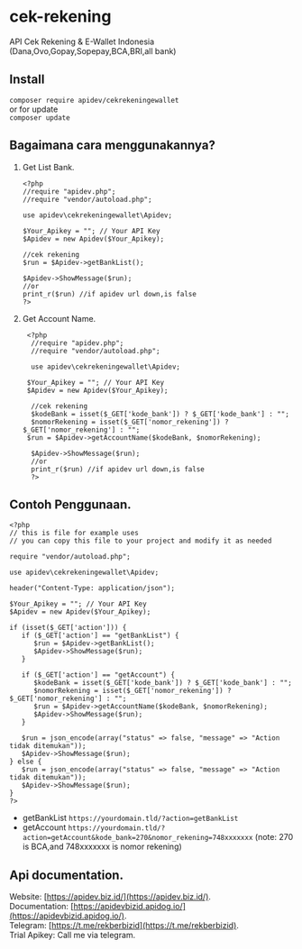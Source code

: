 # cek-rekening

API Cek Rekening &amp; E-Wallet Indonesia (Dana,Ovo,Gopay,Sopepay,BCA,BRI,all bank)

## Install

`composer require apidev/cekrekeningewallet`  
 or for update  
`composer update`

## Bagaimana cara menggunakannya?

1. Get List Bank.

   ```
   <?php
   //require "apidev.php";
   //require "vendor/autoload.php";

   use apidev\cekrekeningewallet\Apidev;

   $Your_Apikey = ""; // Your API Key
   $Apidev = new Apidev($Your_Apikey);

   //cek rekening
   $run = $Apidev->getBankList();

   $Apidev->ShowMessage($run);
   //or
   print_r($run) //if apidev url down,is false
   ?>
   ```

2. Get Account Name.

   ```
    <?php
     //require "apidev.php";
     //require "vendor/autoload.php";

     use apidev\cekrekeningewallet\Apidev;

    $Your_Apikey = ""; // Your API Key
    $Apidev = new Apidev($Your_Apikey);

     //cek rekening
     $kodeBank = isset($_GET['kode_bank']) ? $_GET['kode_bank'] : "";
     $nomorRekening = isset($_GET['nomor_rekening']) ? $_GET['nomor_rekening'] : "";
    $run = $Apidev->getAccountName($kodeBank, $nomorRekening);

     $Apidev->ShowMessage($run);
     //or
     print_r($run) //if apidev url down,is false
     ?>
   ```

## Contoh Penggunaan.

```
<?php
// this is file for example uses
// you can copy this file to your project and modify it as needed

require "vendor/autoload.php";

use apidev\cekrekeningewallet\Apidev;

header("Content-Type: application/json");

$Your_Apikey = ""; // Your API Key
$Apidev = new Apidev($Your_Apikey);

if (isset($_GET['action'])) {
   if ($_GET['action'] == "getBankList") {
      $run = $Apidev->getBankList();
      $Apidev->ShowMessage($run);
   }

   if ($_GET['action'] == "getAccount") {
      $kodeBank = isset($_GET['kode_bank']) ? $_GET['kode_bank'] : "";
      $nomorRekening = isset($_GET['nomor_rekening']) ? $_GET['nomor_rekening'] : "";
      $run = $Apidev->getAccountName($kodeBank, $nomorRekening);
      $Apidev->ShowMessage($run);
   }

   $run = json_encode(array("status" => false, "message" => "Action tidak ditemukan"));
   $Apidev->ShowMessage($run);
} else {
   $run = json_encode(array("status" => false, "message" => "Action tidak ditemukan"));
   $Apidev->ShowMessage($run);
}
?>
```

- getBankList `https://yourdomain.tld/?action=getBankList`
- getAccount `https://yourdomain.tld/?action=getAccount&kode_bank=270&nomor_rekening=748xxxxxxx` (note: 270 is BCA,and 748xxxxxxx is nomor rekening)

## Api documentation.

Website: [https://apidev.biz.id/](https://apidev.biz.id/).  
 Documentation: [https://apidevbizid.apidog.io/](https://apidevbizid.apidog.io/).  
 Telegram: [https://t.me/rekberbizid](https://t.me/rekberbizid).  
 Trial Apikey: Call me via telegram.
